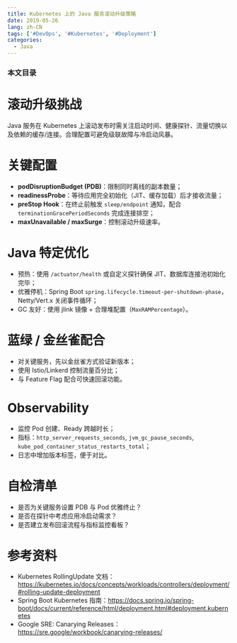 ```yaml
---
title: Kubernetes 上的 Java 服务滚动升级策略
date: 2019-05-26
lang: zh-CN
tags: ['#DevOps', '#Kubernetes', '#Deployment']
categories:
  - Java
---
```


### 本文目录
<!-- toc -->

# 滚动升级挑战
Java 服务在 Kubernetes 上滚动发布时需关注启动时间、健康探针、流量切换以及依赖的缓存/连接。合理配置可避免级联故障与冷启动风暴。

# 关键配置
- **podDisruptionBudget (PDB)**：限制同时离线的副本数量；
- **readinessProbe**：等待应用完全初始化（JIT、缓存加载）后才接收流量；
- **preStop Hook**：在终止前触发 `sleep/endpoint` 通知，配合 `terminationGracePeriodSeconds` 完成连接排空；
- **maxUnavailable / maxSurge**：控制滚动升级速率。

# Java 特定优化
- 预热：使用 `/actuator/health` 或自定义探针确保 JIT、数据库连接池初始化完毕；
- 优雅停机：Spring Boot `spring.lifecycle.timeout-per-shutdown-phase`，Netty/Vert.x 关闭事件循环；
- GC 友好：使用 jlink 镜像 + 合理堆配置（`MaxRAMPercentage`）。

# 蓝绿 / 金丝雀配合
- 对关键服务，先以金丝雀方式验证新版本；
- 使用 Istio/Linkerd 控制流量百分比；
- 与 Feature Flag 配合可快速回滚功能。

# Observability
- 监控 Pod 创建、Ready 跨越时长；
- 指标：`http_server_requests_seconds`, `jvm_gc_pause_seconds`, `kube_pod_container_status_restarts_total`；
- 日志中增加版本标签，便于对比。

# 自检清单
- 是否为关键服务设置 PDB 与 Pod 优雅终止？
- 是否在探针中考虑应用冷启动需求？
- 是否建立发布回滚流程与指标监控看板？

# 参考资料
- Kubernetes RollingUpdate 文档：https://kubernetes.io/docs/concepts/workloads/controllers/deployment/#rolling-update-deployment
- Spring Boot Kubernetes 指南：https://docs.spring.io/spring-boot/docs/current/reference/html/deployment.html#deployment.kubernetes
- Google SRE: Canarying Releases：https://sre.google/workbook/canarying-releases/
